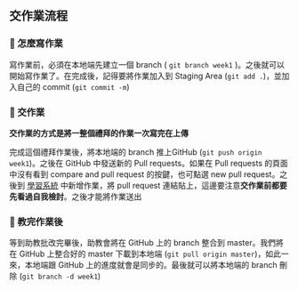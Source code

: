 ## 交作業流程

### :green_book: 怎麼寫作業

寫作業前，必須在本地端先建立一個 branch ( `git branch week1` )。之後就可以開始寫作業了。在完成後，記得要將作業加入到 Staging Area (`git add .`)，並加入自己的 commit (`git commit -m`) 

### :green_book: 交作業

**交作業的方式是將一整個禮拜的作業一次寫完在上傳**

完成這個禮拜作業後，將本地端的 branch 推上GitHub (`git push origin week1`)。之後在 GitHub 中發送新的 Pull requests。如果在 Pull requests 的頁面中沒有看到 compare and pull request 的按鍵，也可點選  new pull request。之後到 [學習系統](https://learning.lidemy.com/) 中新增作業，將 pull request 連結貼上，這邊要注意**交作業前都要先看過自我檢討**。之後才能將作業送出

### :green_book: 教完作業後

等到助教批改完畢後，助教會將在 GitHub 上的 branch 整合到 master。我們將在 GitHub 上整合好的 master 下載到本地端 (`git pull origin master`)，如此一來，本地端跟 GitHub 上的進度就會是同步的。最後就可以將本地端的 branch 刪除 (`git branch -d week1`)